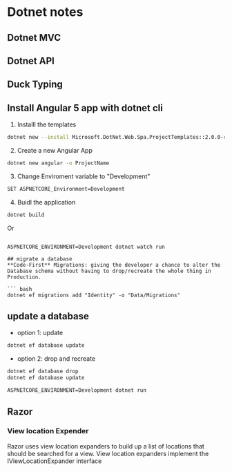 # Dotnet notes

## Dotnet MVC

## Dotnet API

## Duck Typing

## Install Angular 5 app with dotnet cli

1. Installl the templates

```bash
dotnet new --install Microsoft.DotNet.Web.Spa.ProjectTemplates::2.0.0-rc1-final
```

2. Create a new Angular App

```bash
dotnet new angular -o ProjectName
```

3. Change Enviroment variable to "Development"

```bash
SET ASPNETCORE_Environment=Development
```

4. Buidl the application

```bash
dotnet build
```

Or 

```

ASPNETCORE_ENVIRONMENT=Development dotnet watch run

## migrate a database
**Code-First** Migrations: giving the developer a chance to alter the Database schema without having to drop/recreate the whole thing in Production.

``` bash
dotnet ef migrations add "Identity" -o "Data/Migrations"
```

## update a database

- option 1: update

```bash
dotnet ef database update
```

- option 2: drop and recreate

```bash
dotnet ef database drop
dotnet ef database update
```
```
ASPNETCORE_ENVIRONMENT=Development dotnet run
```
## Razor
### View location Expender
Razor uses view location expanders to build up a list of locations that should be searched for a view. View location expanders implement the IViewLocationExpander interface


